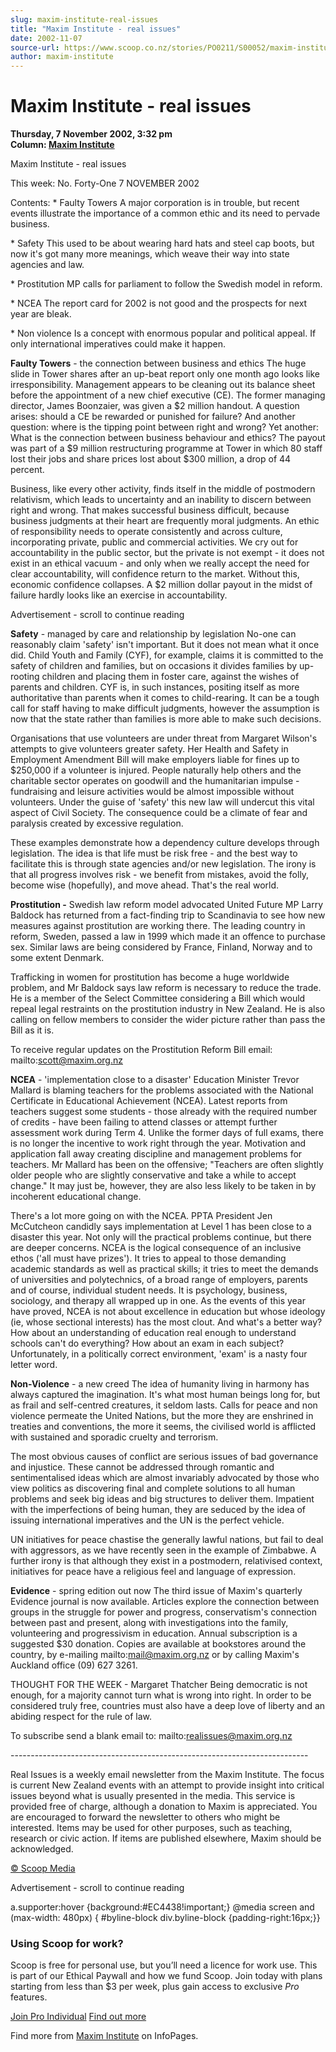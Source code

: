 ```yaml
---
slug: maxim-institute-real-issues
title: "Maxim Institute - real issues"
date: 2002-11-07
source-url: https://www.scoop.co.nz/stories/PO0211/S00052/maxim-institute-real-issues.htm
author: maxim-institute
---
```

Maxim Institute - real issues
=============================

**Thursday, 7 November 2002, 3:32 pm**  
**Column: [Maxim Institute](https://info.scoop.co.nz/Maxim_Institute)**

  
Maxim Institute - real issues

This week: No. Forty-One 7 NOVEMBER 2002

Contents: \* Faulty Towers A major corporation is in trouble, but recent events illustrate the importance of a common ethic and its need to pervade business.

\* Safety This used to be about wearing hard hats and steel cap boots, but now it's got many more meanings, which weave their way into state agencies and law.

\* Prostitution MP calls for parliament to follow the Swedish model in reform.

\* NCEA The report card for 2002 is not good and the prospects for next year are bleak.

\* Non violence Is a concept with enormous popular and political appeal. If only international imperatives could make it happen.

**Faulty Towers** - the connection between business and ethics The huge slide in Tower shares after an up-beat report only one month ago looks like irresponsibility. Management appears to be cleaning out its balance sheet before the appointment of a new chief executive (CE). The former managing director, James Boonzaier, was given a $2 million handout. A question arises: should a CE be rewarded or punished for failure? And another question: where is the tipping point between right and wrong? Yet another: What is the connection between business behaviour and ethics? The payout was part of a $9 million restructuring programme at Tower in which 80 staff lost their jobs and share prices lost about $300 million, a drop of 44 percent.

Business, like every other activity, finds itself in the middle of postmodern relativism, which leads to uncertainty and an inability to discern between right and wrong. That makes successful business difficult, because business judgments at their heart are frequently moral judgments. An ethic of responsibility needs to operate consistently and across culture, incorporating private, public and commercial activities. We cry out for accountability in the public sector, but the private is not exempt - it does not exist in an ethical vacuum - and only when we really accept the need for clear accountability, will confidence return to the market. Without this, economic confidence collapses. A $2 million dollar payout in the midst of failure hardly looks like an exercise in accountability.

Advertisement - scroll to continue reading





**Safety** - managed by care and relationship by legislation No-one can reasonably claim 'safety' isn't important. But it does not mean what it once did. Child Youth and Family (CYF), for example, claims it is committed to the safety of children and families, but on occasions it divides families by up-rooting children and placing them in foster care, against the wishes of parents and children. CYF is, in such instances, positing itself as more authoritative than parents when it comes to child-rearing. It can be a tough call for staff having to make difficult judgments, however the assumption is now that the state rather than families is more able to make such decisions.

Organisations that use volunteers are under threat from Margaret Wilson's attempts to give volunteers greater safety. Her Health and Safety in Employment Amendment Bill will make employers liable for fines up to $250,000 if a volunteer is injured. People naturally help others and the charitable sector operates on goodwill and the humanitarian impulse - fundraising and leisure activities would be almost impossible without volunteers. Under the guise of 'safety' this new law will undercut this vital aspect of Civil Society. The consequence could be a climate of fear and paralysis created by excessive regulation.

These examples demonstrate how a dependency culture develops through legislation. The idea is that life must be risk free - and the best way to facilitate this is through state agencies and/or new legislation. The irony is that all progress involves risk - we benefit from mistakes, avoid the folly, become wise (hopefully), and move ahead. That's the real world.

**Prostitution -** Swedish law reform model advocated United Future MP Larry Baldock has returned from a fact-finding trip to Scandinavia to see how new measures against prostitution are working there. The leading country in reform, Sweden, passed a law in 1999 which made it an offence to purchase sex. Similar laws are being considered by France, Finland, Norway and to some extent Denmark.

Trafficking in women for prostitution has become a huge worldwide problem, and Mr Baldock says law reform is necessary to reduce the trade. He is a member of the Select Committee considering a Bill which would repeal legal restraints on the prostitution industry in New Zealand. He is also calling on fellow members to consider the wider picture rather than pass the Bill as it is.

To receive regular updates on the Prostitution Reform Bill email: mailto:scott@maxim.org.nz

**NCEA** \- 'implementation close to a disaster' Education Minister Trevor Mallard is blaming teachers for the problems associated with the National Certificate in Educational Achievement (NCEA). Latest reports from teachers suggest some students - those already with the required number of credits - have been failing to attend classes or attempt further assessment work during Term 4. Unlike the former days of full exams, there is no longer the incentive to work right through the year. Motivation and application fall away creating discipline and management problems for teachers. Mr Mallard has been on the offensive; "Teachers are often slightly older people who are slightly conservative and take a while to accept change." It may just be, however, they are also less likely to be taken in by incoherent educational change.

There's a lot more going on with the NCEA. PPTA President Jen McCutcheon candidly says implementation at Level 1 has been close to a disaster this year. Not only will the practical problems continue, but there are deeper concerns. NCEA is the logical consequence of an inclusive ethos ('all must have prizes'). It tries to appeal to those demanding academic standards as well as practical skills; it tries to meet the demands of universities and polytechnics, of a broad range of employers, parents and of course, individual student needs. It is psychology, business, sociology, and therapy all wrapped up in one. As the events of this year have proved, NCEA is not about excellence in education but whose ideology (ie, whose sectional interests) has the most clout. And what's a better way? How about an understanding of education real enough to understand schools can't do everything? How about an exam in each subject? Unfortunately, in a politically correct environment, 'exam' is a nasty four letter word.

**Non-Violence** - a new creed The idea of humanity living in harmony has always captured the imagination. It's what most human beings long for, but as frail and self-centred creatures, it seldom lasts. Calls for peace and non violence permeate the United Nations, but the more they are enshrined in treaties and conventions, the more it seems, the civilised world is afflicted with sustained and sporadic cruelty and terrorism.

The most obvious causes of conflict are serious issues of bad governance and injustice. These cannot be addressed through romantic and sentimentalised ideas which are almost invariably advocated by those who view politics as discovering final and complete solutions to all human problems and seek big ideas and big structures to deliver them. Impatient with the imperfections of being human, they are seduced by the idea of issuing international imperatives and the UN is the perfect vehicle.

UN initiatives for peace chastise the generally lawful nations, but fail to deal with aggressors, as we have recently seen in the example of Zimbabwe. A further irony is that although they exist in a postmodern, relativised context, initiatives for peace have a religious feel and language of expression.

**Evidence** \- spring edition out now The third issue of Maxim's quarterly Evidence journal is now available. Articles explore the connection between groups in the struggle for power and progress, conservatism's connection between past and present, along with investigations into the family, volunteering and progressivism in education. Annual subscription is a suggested $30 donation. Copies are available at bookstores around the country, by e-mailing mailto:mail@maxim.org.nz or by calling Maxim's Auckland office (09) 627 3261.

THOUGHT FOR THE WEEK - Margaret Thatcher Being democratic is not enough, for a majority cannot turn what is wrong into right. In order to be considered truly free, countries must also have a deep love of liberty and an abiding respect for the rule of law.

To subscribe send a blank email to: mailto:realissues@maxim.org.nz

\--------------------------------------------------------------------------

Real Issues is a weekly email newsletter from the Maxim Institute. The focus is current New Zealand events with an attempt to provide insight into critical issues beyond what is usually presented in the media. This service is provided free of charge, although a donation to Maxim is appreciated. You are encouraged to forward the newsletter to others who might be interested. Items may be used for other purposes, such as teaching, research or civic action. If items are published elsewhere, Maxim should be acknowledged.

  

[© Scoop Media](http://www.scoop.co.nz/about/terms.html)  

Advertisement - scroll to continue reading



a.supporter:hover {background:#EC4438!important;} @media screen and (max-width: 480px) { #byline-block div.byline-block {padding-right:16px;}}

### Using Scoop for work?

Scoop is free for personal use, but you’ll need a licence for work use. This is part of our Ethical Paywall and how we fund Scoop. Join today with plans starting from less than $3 per week, plus gain access to exclusive _Pro_ features.  
  
[Join Pro Individual](https://pro.scoop.co.nz/Individual/?from=ProIn24) [Find out more](https://pro.scoop.co.nz/using-scoop-for-work/?from=ProIn24)

Find more from [Maxim Institute](https://info.scoop.co.nz/Maxim_Institute) on InfoPages.